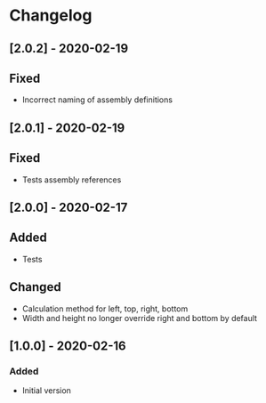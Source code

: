 # Changelog

## [2.0.2] - 2020-02-19
## Fixed
- Incorrect naming of assembly definitions

## [2.0.1] - 2020-02-19
## Fixed
- Tests assembly references

## [2.0.0] - 2020-02-17
## Added
- Tests

## Changed
- Calculation method for left, top, right, bottom
- Width and height no longer override right and bottom by default

## [1.0.0] - 2020-02-16
### Added
- Initial version
